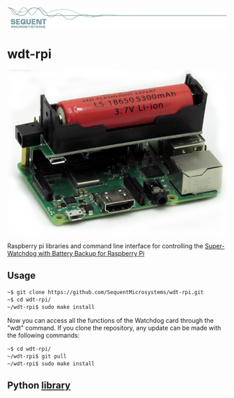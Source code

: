 
[![wdt-rpi](reameres/sequent.jpg)](https://www.sequentmicrosystems.com)

# wdt-rpi
[![wdt-rpi](reameres/WDT.jpg)](https://www.sequentmicrosystems.com)

Raspberry pi libraries and command line interface for controlling the [Super-Watchdog with Battery Backup for Raspberry Pi](https://sequentmicrosystems.com/product/raspberry-pi-watchdog-battery-back/)

## Usage

```bash
~$ git clone https://github.com/SequentMicrosystems/wdt-rpi.git
~$ cd wdt-rpi/
~/wdt-rpi$ sudo make install
```

Now you can access all the functions of the Watchdog card through the "wdt" command.
If you clone the repository, any update can be made with the following commands:

```bash
~$ cd wdt-rpi/  
~/wdt-rpi$ git pull
~/wdt-rpi$ sudo make install
```  

## Python [library](https://github.com/SequentMicrosystems/wdt-rpi/tree/master/python)
